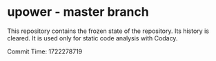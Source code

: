 # upower - master branch

This repository contains the frozen state of the repository.
Its history is cleared. It is used only for static code
analysis with Codacy.

Commit Time: 1722278719